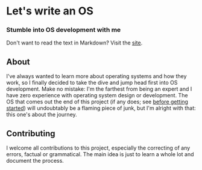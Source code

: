 # Let's write an OS
### Stumble into OS development with me
Don't want to read the text in Markdown? Visit the [site](https://stephpav.com/articles/lets-write-an-os.html).

## About
I've always wanted to learn more about operating systems and how they work, so I finally decided to take
the dive and jump head first into OS development. Make no mistake: I'm the farthest from being an expert
and I have zero experience with operating system design or development. The OS that comes out the end of
this project (if any does; see [before getting started](https://github.com/stephpavlou/lets-write-an-os/text/before-getting-started.md)) will undoubtably be a flaming piece of junk, but I'm alright with that: this one's
about the journey.

## Contributing
I welcome all contributions to this project, especially the correcting of any errors, factual or
grammatical. The main idea is just to learn a whole lot and document the process.

